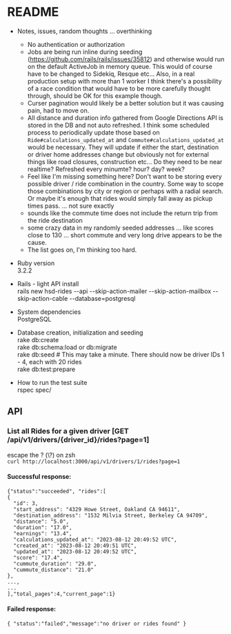
# README
* Notes, issues, random thoughts ... overthinking 
  - No authentication or authorization
  - Jobs are being run inline during seeding (https://github.com/rails/rails/issues/35812) and otherwise would run on the default ActiveJob in memory queue. This would of course have to be changed to Sidekiq, Resque etc... Also, in a real production setup with more than 1 worker I think there's a possibility of a race condition that would have to be more carefully thought through, should be OK for this example though.
  - Curser pagination would likely be a better solution but it was causing pain, had to move on.   
  - All distance and duration info gathered from Google Directions API is stored in the DB and not auto refreshed. I think some scheduled process to periodically update those based on `Ride#calculations_updated_at` and `Commute#calculations_updated_at` would be necessary. They will update if either the start, destination or driver home addresses change but obviously not for external things like road closures, construction etc... Do they need to be near realtime? Refreshed every minumte? hour? day? week?
  - Feel like I'm missing something here? Don't want to be storing every possible driver / ride combination in the country. Some way to scope those combinations by city or region or perhaps with a radial search. Or maybe it's enough that rides would simply fall away as pickup times pass.  ... not sure exactly
  - sounds like the commute time does not include the return trip from the ride destination
  - some crazy data in my randomly seeded addresses ... like scores close to 130 ... short commute and very long drive appears to be the cause.
  - The list goes on, I'm thinking too hard.  

* Ruby version  
    3.2.2

* Rails - light API install  
    rails new hsd-rides --api --skip-action-mailer --skip-action-mailbox --skip-action-cable --database=postgresql 

* System dependencies  
    PostgreSQL

* Database creation, initialization and seeding  
    rake db:create  
    rake db:schema:load or db:migrate  
    rake db:seed # This may take a minute. There should now be driver IDs 1 - 4, each with 20 rides  
    rake db:test:prepare  

* How to run the test suite  
    rspec spec/


## API
### List all Rides for a given driver [GET /api/v1/drivers/{driver_id}/rides?page=1]

escape the ? (\\?) on zsh  
`curl http://localhost:3000/api/v1/drivers/1/rides?page=1` 

#### Successful response:  
```
{"status":"succeeded", "rides":[
{
  "id": 3,
  "start_address": "4329 Howe Street, Oakland CA 94611",
  "destination_address": "1532 Milvia Street, Berkeley CA 94709",
  "distance": "5.0",
  "duration": "17.0",
  "earnings": "13.4",
  "calculations_updated_at": "2023-08-12 20:49:52 UTC",
  "created_at": "2023-08-12 20:49:51 UTC",
  "updated_at": "2023-08-12 20:49:52 UTC",
  "score": "17.4",
  "cummute_duration": "29.0",
  "cummute_distance": "21.0"
},
...,
...
],"total_pages":4,"current_page":1}

```

#### Failed response:  
```
{ "status":"failed","message":"no driver or rides found" }

```